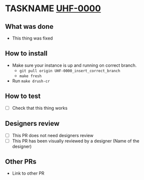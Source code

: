 # TASKNAME [UHF-0000](https://helsinkisolutionoffice.atlassian.net/browse/UHF-0000)
<!-- A longer description of the task -->


## What was done
<!-- Describe what was done -->

* This thing was fixed

## How to install

* Make sure your instance is up and running on correct branch.
  * `git pull origin UHF-0000_insert_correct_branch`
  * `make fresh`
* Run `make drush-cr`

## How to test
<!-- Describe steps how to test the feature -->

* [ ] Check that this thing works

## Designers review
<!-- One of the checkboxes below needs to be checked like this: `[x]` (or click when not in edit mode) -->

* [ ] This PR does not need designers review
* [ ] This PR has been visually reviewed by a designer (Name of the designer)

## Other PRs
<!-- For example an related PR in another repository -->

* Link to other PR
